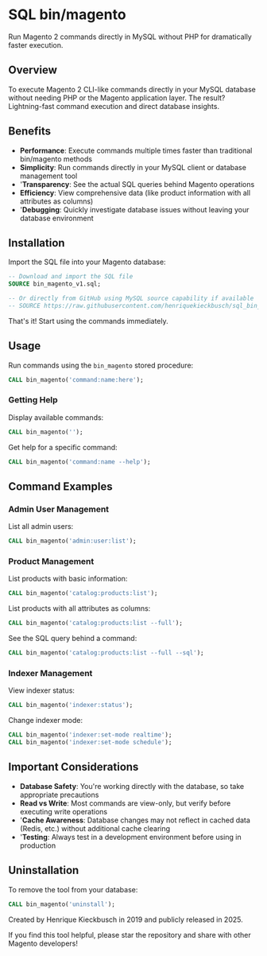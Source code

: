 # SQL bin/magento

Run Magento 2 commands directly in MySQL without PHP for dramatically faster execution.

## Overview

To execute Magento 2 CLI-like commands directly in your MySQL database without needing PHP or the Magento application layer. The result? Lightning-fast command execution and direct database insights.

## Benefits

- **Performance**: Execute commands multiple times faster than traditional bin/magento methods
- **Simplicity**: Run commands directly in your MySQL client or database management tool
- '**Transparency**: See the actual SQL queries behind Magento operations
- **Efficiency**: View comprehensive data (like product information with all attributes as columns)
- '**Debugging**: Quickly investigate database issues without leaving your database environment

## Installation

Import the SQL file into your Magento database:

```sql
-- Download and import the SQL file
SOURCE bin_magento_v1.sql;

-- Or directly from GitHub using MySQL source capability if available
-- SOURCE https://raw.githubusercontent.com/henriquekieckbusch/sql_bin_magento/main/bin_magento_v1.sql
```

That's it! Start using the commands immediately.

## Usage

Run commands using the `bin_magento` stored procedure:

```sql
CALL bin_magento('command:name:here');
```

### Getting Help

Display available commands:

```sql
CALL bin_magento('');
```

Get help for a specific command:

```sql
CALL bin_magento('command:name --help');
```

## Command Examples

### Admin User Management

List all admin users:

```sql
CALL bin_magento('admin:user:list');
```

### Product Management

List products with basic information:

```sql
CALL bin_magento('catalog:products:list');
```

List products with all attributes as columns:

```sql
CALL bin_magento('catalog:products:list --full');
```

See the SQL query behind a command:

```sql
CALL bin_magento('catalog:products:list --full --sql');
```

### Indexer Management

View indexer status:

```sql
CALL bin_magento('indexer:status');
```

Change indexer mode:

```sql
CALL bin_magento('indexer:set-mode realtime');
CALL bin_magento('indexer:set-mode schedule');
```

## Important Considerations

- **Database Safety**: You're working directly with the database, so take appropriate precautions
- **Read vs Write**: Most commands are view-only, but verify before executing write operations
- '**Cache Awareness**: Database changes may not reflect in cached data (Redis, etc.) without additional cache clearing
- '**Testing**: Always test in a development environment before using in production

## Uninstallation

To remove the tool from your database:

```sql
CALL bin_magento('uninstall');
```

Created by Henrique Kieckbusch in 2019 and publicly released in 2025.

If you find this tool helpful, please star the repository and share with other Magento developers!
